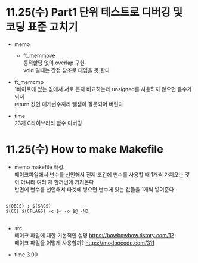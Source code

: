 # 11.25(수) Part1 단위 테스트로 디버깅 및 코딩 표준 고치기
* memo    
  * ft_memmove    
동적할당 없이 overlap 구현   
void 일때는 간접 참조로 대입을 못 한다
 * ft_memcmp   
1바이트에 있는 값에서 서로 큰지 비교하는데 unsigned를 사용하지 않으면 음수가 되서    
return 값인 매개변수끼리 뺄셈이 잘못되어 버린다

* time      
23개 C라이브러리 함수 디버깅

# 11.25(수) How to make Makefile
* memo
makefile 작성.  
메이크파일에서 변수를 선언해서 전제 조건에 변수를 사용할 때 1개씩 가져오는 것이 아니라 여러 개 한꺼번에 가져온다   
반면에 변수를 선언해서 타겟에 넣으면 변수에 있는 값들을 1개씩 넣어준다
<pre>
<code>
$(OBJS) : $(SRCS)
$(CC) $(CFLAGS) -c $< -o $@ -MD
</code>
</pre>

* src  
메이크 파일에 대한 기본적인 설명 https://bowbowbow.tistory.com/12   
메이크 파일을 어떻게 사용할까? https://modoocode.com/311

* time 3.00
